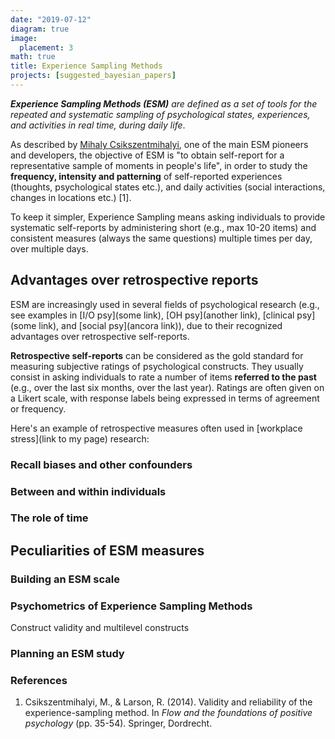 ```yaml
---
date: "2019-07-12"
diagram: true
image:
  placement: 3
math: true
title: Experience Sampling Methods
projects: [suggested_bayesian_papers]
---
```


***Experience Sampling Methods (ESM)*** *are defined as a set of tools for the repeated and systematic sampling of psychological states, experiences, and activities in real time, during daily life*. 

As described by [Mihaly Csikszentmihalyi](https://www.researchgate.net/profile/Mihaly-Csikszentmihalyi), one of the main ESM pioneers and developers, the objective of ESM is "to obtain self-report for a representative sample of moments in people's life", in order to study the **frequency, intensity and patterning** of self-reported experiences (thoughts, psychological states etc.), and daily activities (social interactions, changes in locations etc.) [1].

To keep it simpler, Experience Sampling means asking individuals to provide systematic self-reports by administering short (e.g., max 10-20 items) and consistent measures (always the same questions) multiple times per day, over multiple days.

## Advantages over retrospective reports

ESM are increasingly used in several fields of psychological research (e.g., see examples in [I/O psy](some link), [OH psy](another link), [clinical psy](some link), and [social psy](ancora link)), due to their recognized advantages over retrospective self-reports. 

**Retrospective self-reports** can be considered as the gold standard for measuring subjective ratings of psychological constructs. They usually consist in asking individuals to rate a number of items **referred to the past** (e.g., over the last six months, over the last year). Ratings are often given on a Likert scale, with response labels being expressed in terms of agreement or frequency.

Here's an example of retrospective measures often used in [workplace stress](link to my page) research:

### Recall biases and other confounders

### Between and within individuals

### The role of time

## Peculiarities of ESM measures

### Building an ESM scale

### Psychometrics of Experience Sampling Methods

Construct validity and multilevel constructs

### Planning an ESM study


### References

1. Csikszentmihalyi, M., & Larson, R. (2014). Validity and reliability of the experience-sampling method. In *Flow and the foundations of positive psychology* (pp. 35-54). Springer, Dordrecht.
